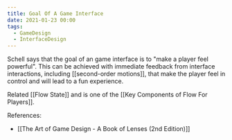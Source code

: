 ```yaml
---
title: Goal Of A Game Interface
date: 2021-01-23 00:00
tags:
  - GameDesign
  - InterfaceDesign 
---
```


Schell says that the goal of an game interface is to "make a player feel powerful". This can be achieved with immediate feedback from interface interactions, including [[second-order motions]], that make the player feel in control and will lead to a fun experience. 

Related [[Flow State]] and is one of the [[Key Components of Flow For Players]].

References:

* [[The Art of Game Design - A Book of Lenses (2nd Edition)]]
